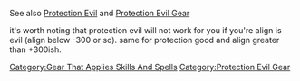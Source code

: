 See also [Protection Evil](Protection_Evil "wikilink") and [Protection
Evil Gear](:Category:Protection_Evil_Gear "wikilink")

it's worth noting that protection evil will not work for you if you're
align is evil (align below -300 or so). same for protection good and
align greater than +300ish.

[Category:Gear That Applies Skills And
Spells](Category:Gear_That_Applies_Skills_And_Spells "wikilink")
[Category:Protection Evil
Gear](Category:Protection_Evil_Gear "wikilink")
